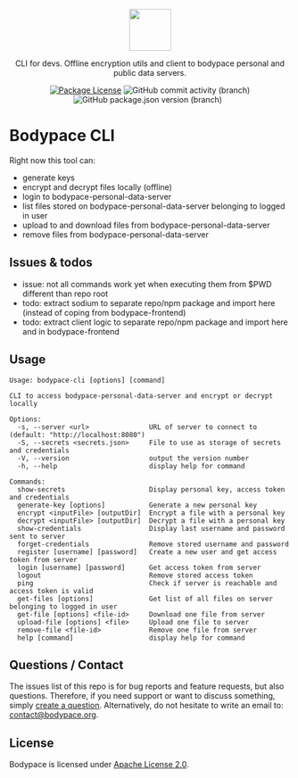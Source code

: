 <p align="center">
  <a href="https://bodypace.org" target="_blank">
    <img src="https://bodypace.org/favicon.ico" width="75"/>
  </a>
</p>

<p align="center">
  CLI for devs. Offline encryption utils and client to bodypace personal and public data servers.
</p>

<p align="center">
  <a href="https://github.com/Bodypace/bodypace-personal-data-server/blob/master/LICENSE">
  <img src="https://img.shields.io/github/license/bodypace/bodypace-cli" alt="Package License" /></a>
  <img alt="GitHub commit activity (branch)" src="https://img.shields.io/github/commit-activity/t/bodypace/bodypace-cli">
  <img alt="GitHub package.json version (branch)" src="https://img.shields.io/github/package-json/v/bodypace/bodypace-cli/master">
  <img alt="" src="https://img.shields.io/badge/tests-missing-yellow" />
  <img alt="" src="https://img.shields.io/badge/status-missing%20some%20features%20but%20works%20on%20my%20machine%20💯%20🧠-teal" />
</p>

# Bodypace CLI

Right now this tool can:

- generate keys
- encrypt and decrypt files locally (offline)
- login to bodypace-personal-data-server
- list files stored on bodypace-personal-data-server belonging to logged in user
- upload to and download files from bodypace-personal-data-server
- remove files from bodypace-personal-data-server

## Issues & todos

- issue: not all commands work yet when executing them from $PWD different than repo root
- todo: extract sodium to separate repo/npm package and import here (instead of coping from bodypace-frontend)
- todo: extract client logic to separate repo/npm package and import here and in bodypace-frontend

## Usage

```text
Usage: bodypace-cli [options] [command]

CLI to access bodypace-personal-data-server and encrypt or decrypt locally

Options:
  -s, --server <url>               URL of server to connect to (default: "http://localhost:8080")
  -S, --secrets <secrets.json>     File to use as storage of secrets and credentials
  -V, --version                    output the version number
  -h, --help                       display help for command

Commands:
  show-secrets                     Display personal key, access token and credentials
  generate-key [options]           Generate a new personal key
  encrypt <inputFile> [outputDir]  Encrypt a file with a personal key
  decrypt <inputFile> [outputDir]  Decrypt a file with a personal key
  show-credentials                 Display last username and password sent to server
  forget-credentials               Remove stored username and password
  register [username] [password]   Create a new user and get access token from server
  login [username] [password]      Get access token from server
  logout                           Remove stored access token
  ping                             Check if server is reachable and access token is valid
  get-files [options]              Get list of all files on server belonging to logged in user
  get-file [options] <file-id>     Download one file from server
  upload-file [options] <file>     Upload one file to server
  remove-file <file-id>            Remove one file from server
  help [command]                   display help for command
```

## Questions / Contact

The issues list of this repo is for bug reports and feature requests, but also questions. Therefore, if you need support or want to discuss something, simply [create a question](https://github.com/Bodypace/bodypace-cli/issues/new). Alternatively, do not hesitate to write an email to: contact@bodypace.org.

## License

Bodypace is licensed under [Apache License 2.0](LICENSE).
